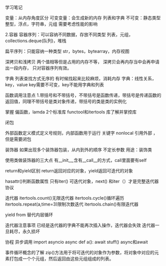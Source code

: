 学习笔记

变量：从内存角度区分
可变变量：会生成新的内存
列表和字典
不可变：静态类型
整型，浮点，字符串，元组
需要考虑性能的影响

2.容器
容器序列：可以容纳不同数据，存放不同类型
列表，元组，collections.deque(队列)，堆栈

扁平序列：只能容纳一种类型
str，bytes，bytearray，内存视图

深拷贝和浅拷贝
两个值相等但是占用的内存不等，
深拷贝会再内存当中会再申请出一段内存，
只对容器序列有效。


字典
列表查找方式无序的 有时候找起来比较麻烦，消耗内存
字典：线性关系，key，value
key需要不可变，key不能用字典和列表

函数调用注意点
1.带括号和不带括号，不带括号是函数传递，带括号是传递函数的返回值，同理不带括号是类对象传递，带括号的类是类的实例化


掌握 偏函数，lamda
2个标准库 functool和itertools 库了解并掌控库

闭包

外部函数定义模式定义号规则，内部函数用于运行
关键字 nonlocal 引用外部 ，但是需要闭包

装饰器
如果出现多个装饰器包装，从内到外的顺序
不定长参数
用途：装饰类

使用类做装饰器的三大点
有__init__,含有__call__的方式，call里面要有self

return和yield区别
return返回对应的对象，yield返回可迭代的对象

hasattr()判断函数属性
只有iter() 可迭代对象，next() 和iter（）才是完整迭代器协议

迭代器
itertools.count()无限迭代器
itertools.cycle()循环遍历
itertools.repeat(a,time=3)限制次数迭代
itertools.chain()有限迭代器

yield from 替代内层循环

迭代器注意事项
已经是迭代器的字典不能再次插入操作，迭代器会失效
迭代器一旦耗尽，永久损坏

协程 异步调用
import asyncio
async def a():
	await stuff()  async和await 
	
事件循环概念的了解
zip()方法用于将可迭代的对象作为参数，将对象中对应的元素打包成一个个元组，然后返回由这些元组组成的列表。